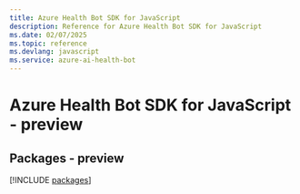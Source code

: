 ```yaml
---
title: Azure Health Bot SDK for JavaScript
description: Reference for Azure Health Bot SDK for JavaScript
ms.date: 02/07/2025
ms.topic: reference
ms.devlang: javascript
ms.service: azure-ai-health-bot
---
```

# Azure Health Bot SDK for JavaScript - preview
## Packages - preview
[!INCLUDE [packages](health-bot-index.md)]